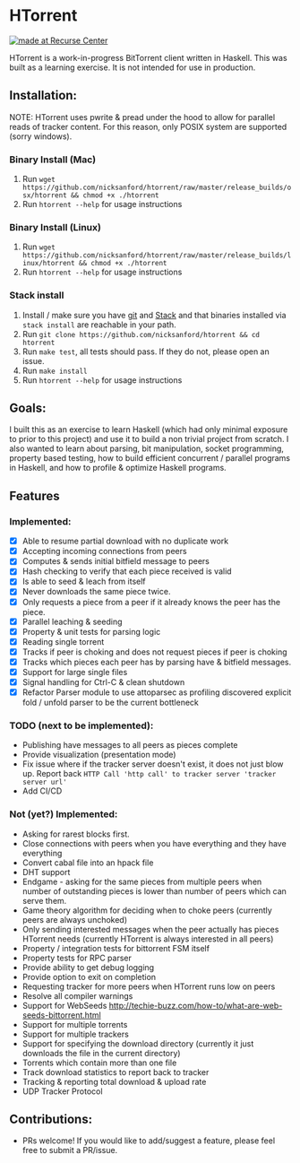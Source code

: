# HTorrent
[![made at Recurse Center](https://cdn.rawgit.com/heatherbooker/made_at_rc/master/made_at_RC.svg)](https://www.recurse.com)

HTorrent is a work-in-progress BitTorrent client written in Haskell. This was built as a learning exercise. It is not intended for use in production.

## Installation:
NOTE: HTorrent uses pwrite & pread under the hood to allow for parallel reads of tracker content. For this reason, only POSIX system are supported (sorry windows).

### Binary Install (Mac)
1. Run `wget https://github.com/nicksanford/htorrent/raw/master/release_builds/osx/htorrent && chmod +x ./htorrent`
2. Run `htorrent --help` for usage instructions

### Binary Install (Linux)
1. Run `wget https://github.com/nicksanford/htorrent/raw/master/release_builds/linux/htorrent && chmod +x ./htorrent`
2. Run `htorrent --help` for usage instructions

### Stack install
1. Install / make sure you have [git](https://git-scm.com/book/en/v2/Getting-Started-Installing-Git) and [Stack](https://docs.haskellstack.org/en/stable/install_and_upgrade/) and that binaries installed via `stack install` are reachable in your path.
2. Run `git clone https://github.com/nicksanford/htorrent && cd htorrent`
3. Run `make test`, all tests should pass. If they do not, please open an issue.
4. Run `make install`
5. Run `htorrent --help` for usage instructions

## Goals:
I built this as an exercise to learn Haskell (which had only minimal exposure to prior to this project) and use it to build a non trivial project from scratch.
I also wanted to learn about parsing, bit manipulation, socket programming, property based testing, how to build efficient concurrent / parallel programs in Haskell, and how to profile & optimize Haskell programs.

## Features
### Implemented:
- [x] Able to resume partial download with no duplicate work
- [x] Accepting incoming connections from peers
- [x] Computes & sends initial bitfield message to peers
- [x] Hash checking to verify that each piece received is valid
- [x] Is able to seed & leach from itself
- [x] Never downloads the same piece twice.
- [x] Only requests a piece from a peer if it already knows the peer has the piece.
- [x] Parallel leaching & seeding
- [x] Property & unit tests for parsing logic
- [x] Reading single torrent
- [x] Tracks if peer is choking and does not request pieces if peer is choking
- [x] Tracks which pieces each peer has by parsing have & bitfield messages.
- [x] Support for large single files
- [x] Signal handling for Ctrl-C & clean shutdown
- [x] Refactor Parser module to use attoparsec as profiling discovered explicit fold / unfold parser to be the current bottleneck

### TODO (next to be implemented):
- Publishing have messages to all peers as pieces complete
- Provide visualization (presentation mode)
- Fix issue where if the tracker server doesn't exist, it does not just blow up. Report back `HTTP Call 'http call' to tracker server 'tracker server url'`
- Add CI/CD

### Not (yet?) Implemented:
- Asking for rarest blocks first.
- Close connections with peers when you have everything and they have everything
- Convert cabal file into an hpack file
- DHT support
- Endgame - asking for the same pieces from multiple peers when number of outstanding pieces is lower than number of peers which can serve them.
- Game theory algorithm for deciding when to choke peers (currently peers are always unchoked)
- Only sending interested messages when the peer actually has pieces HTorrent needs (currently HTorrent is always interested in all peers)
- Property / integration tests for bittorrent FSM itself
- Property tests for RPC parser
- Provide ability to get debug logging
- Provide option to exit on completion
- Requesting tracker for more peers when HTorrent runs low on peers
- Resolve all compiler warnings
- Support for WebSeeds http://techie-buzz.com/how-to/what-are-web-seeds-bittorrent.html
- Support for multiple torrents
- Support for multiple trackers
- Support for specifying the download directory (currently it just downloads the file in the current directory)
- Torrents which contain more than one file
- Track download statistics to report back to tracker
- Tracking & reporting total download & upload rate
- UDP Tracker Protocol

## Contributions:
- PRs welcome! If you would like to add/suggest a feature, please feel free to submit a PR/issue.
